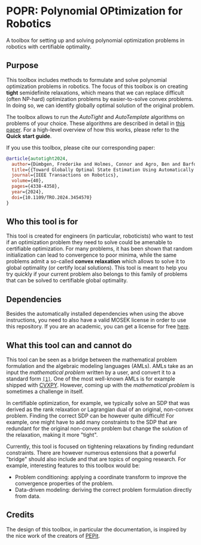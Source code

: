 # POPR: Polynomial OPtimization for Robotics

A toolbox for setting up and solving polynomial optimization problems in robotics with certifiable optimality.

## Purpose

This toolbox includes methods to formulate and solve polynomial optimization problems in robotics. 
The focus of this toolbox is on creating **tight** semidefinite relaxations, which means that we can
replace difficult (often NP-hard) optimization problems by easier-to-solve convex problems. In doing so, we can identify globally optimal solution of the original problem. 

The toolbox allows to run the *AutoTight* and *AutoTemplate* algorithms on problems of your choice. 
These algorithms are described in detail in [this paper](https://arxiv.org/abs/2308.05783/). For a high-level overview of how this works, please refer to the **Quick start guide**. 

If you use this toolbox, please cite our corresponding paper:
```bibtex
@article{autotight2024,
  author={Dümbgen, Frederike and Holmes, Connor and Agro, Ben and Barfoot, Timothy D.}, 
  title={{Toward Globally Optimal State Estimation Using Automatically Tightened Semidefinite Relaxations}},
  journal={IEEE Transactions on Robotics}, 
  volume={40},
  pages={4338-4358},
  year={2024},
  doi={10.1109/TRO.2024.3454570}
}
```

## Who this tool is for

This tool is created for engineers (in particular, roboticists) who want to test if an optimization problem they need to solve could be amenable to certifiable optimization. For many problems, it has been shown that random initialization can lead to convergence to poor minima, while the same problems admit a so-called **convex relaxation** which allows to solve it to global optimality (or certify local solutions). This tool is meant to help you try quickly if your current problem also belongs to this family of problems that can be solved to certifiable global optimality. 

## Dependencies

Besides the automatically installed dependencies when using the above instructions, you need to also have a valid MOSEK license in order to use this repository. If you are an academic, you can get a license for free [here](https://www.mosek.com/license/request/?i=acp).

## What this tool can and cannot do

This tool can be seen as a bridge between the mathematical problem formulation and the algebraic modeling languages (AMLs). AMLs take as an input the *mathematical problem* written by a user, and convert it to a standard form [`[1]`](https://arxiv.org/pdf/2002.03447). One of the most well-known AMLs is for example shipped with [CVXPY](https://www.cvxpy.org/). However, coming up with the *mathematical problem* is sometimes a challenge in itself.

In certifiable optimization, for example, we typically solve an SDP that was derived as the rank relaxation or Lagrangian dual of an original, non-convex problem. Finding the correct SDP can be however quite difficult! For example, one might have to add many constraints to the SDP that are redundant for the original non-convex problem but change the solution of the relaxation, making it more "tight". 

Currently, this tool is focused on tightening relaxations by finding redundant constraints. There are however numerous extensions that a powerful "bridge" should also include and that are topics of ongoing research. For example, interesting features to this toolbox would be:

- Problem conditioning: applying a coordinate transform to improve the convergence properties of the problem.
- Data-driven modeling: deriving the correct problem formulation directly from data.

## Credits

The design of this toolbox, in particular the documentation, is inspired by the nice work of the creators of [PEPit](https://github.com/PerformanceEstimation/PEPit?tab=readme-ov-file).

